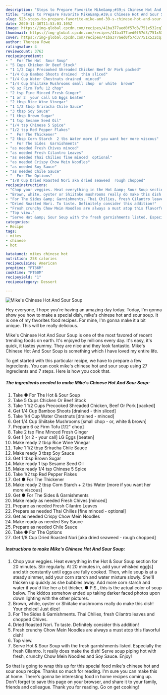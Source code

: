 ```yaml
---
description: "Steps to Prepare Favorite Mike&amp;#39;s Chinese Hot And Sour Soup"
title: "Steps to Prepare Favorite Mike&amp;#39;s Chinese Hot And Sour Soup"
slug: 523-steps-to-prepare-favorite-mike-and-39-s-chinese-hot-and-sour-soup
date: 2020-11-30T11:53:03.105Z
image: https://img-global.cpcdn.com/recipes/41ba377aed0f57d3/751x532cq70/mikes-chinese-hot-and-sour-soup-recipe-main-photo.jpg
thumbnail: https://img-global.cpcdn.com/recipes/41ba377aed0f57d3/751x532cq70/mikes-chinese-hot-and-sour-soup-recipe-main-photo.jpg
cover: https://img-global.cpcdn.com/recipes/41ba377aed0f57d3/751x532cq70/mikes-chinese-hot-and-sour-soup-recipe-main-photo.jpg
author: Theresa Rowe
ratingvalue: 4
reviewcount: 3763
recipeingredient:
- "  For The Hot  Sour Soup"
- "5 Cups Chicken Or Beef Stock"
- "1 1/2 Cups Precooked Shreaded Chicken Beef Or Pork packed"
- "1/4 Cup Bamboo Shoots drained  thin sliced"
- "1/4 Cup Water Chestnuts drained  minced"
- "1/4 Cup Shiitake Mushrooms small chop  or white  brown"
- "6 oz Firm Tofu 12 chop"
- "2 tsp Fine Minced Fresh Ginger"
- "1 or 2  your call LG Eggs beaten"
- "2 tbsp Rice Wine Vinegar"
- "1 1/2 tbsp Sriracha Chile Sauce"
- "3 tbsp Soy Sauce"
- "1 tbsp Brown Sugar"
- "1 tsp Sesame Seed Oil"
- "1/4 tsp Chinese 5 Spice"
- "1/2 tsp Red Pepper Flakes"
- "  For The Thickener"
- "2 tbsp Corn Starch  2 tbs Water more if you want her more viscous"
- "  For The Sides  Garnishments"
- "as needed Fresh Chives minced"
- "as needed Fresh Cilantro Leaves"
- "as needed Thai Chilies fine minced  optional"
- "as needed Crispy Chow Mein Noodles"
- "as needed Soy Sauce"
- "as needed Chile Sauce"
- "  For The Options"
- "1/8 Cup Dried Roasted Nori aka dried seaweed  rough chopped"
recipeinstructions:
- "Chop your veggies. Heat everything in the Hot &amp; Sour Soup section for 20 minutes. Stir regularly. At 20 minutes in, add your whisked egg[s] and stir constantly until eggs are fully cooked. Then, while soup is at a steady simmer, add your corn starch and water mixture slowly. She&#39;ll thicken up quickly as she bubbles away. Add more corn starch and water if you&#39;d like her a bit thicker. ● P.S., this is the actual color of soup below. The kiddos somehow ended up taking darker faced photos upon down lighting with the other pictures."
- "Brown, white, oyster or Shiitake mushrooms really do make this dish! Your choice! Just dice!"
- "For The Sides &amp; Garnishments. Thai Chilies, fresh Cilantro leaves and chopped Chives."
- "Dried Roasted Nori. To taste. Definitely consider this addition!"
- "Fresh crunchy Chow Mein Noodles are always a must atop this flavorful dish!"
- "Top view."
- "Serve Hot &amp; Sour Soup with the fresh garnishments listed. Especially the fresh Cilantro. It really does make the dish! Serve soup piping hot with fresh, crunchy Chow Mein Noodles and Soy Sauce. Enjoy!"
categories:
- Recipe
tags:
- mikes
- chinese
- hot

katakunci: mikes chinese hot 
nutrition: 258 calories
recipecuisine: American
preptime: "PT36M"
cooktime: "PT60M"
recipeyield: "1"
recipecategory: Dessert

---
```



![Mike&#39;s Chinese Hot And Sour Soup](https://img-global.cpcdn.com/recipes/41ba377aed0f57d3/751x532cq70/mikes-chinese-hot-and-sour-soup-recipe-main-photo.jpg)

Hey everyone, I hope you're having an amazing day today. Today, I'm gonna show you how to make a special dish, mike&#39;s chinese hot and sour soup. It is one of my favorites food recipes. For mine, I'm gonna make it a bit unique. This will be really delicious.

Mike&#39;s Chinese Hot And Sour Soup is one of the most favored of recent trending foods on earth. It's enjoyed by millions every day. It's easy, it's quick, it tastes yummy. They are nice and they look fantastic. Mike&#39;s Chinese Hot And Sour Soup is something which I have loved my entire life.




To get started with this particular recipe, we have to prepare a few ingredients. You can cook mike&#39;s chinese hot and sour soup using 27 ingredients and 7 steps. Here is how you cook that.

<!--inarticleads1-->

##### The ingredients needed to make Mike&#39;s Chinese Hot And Sour Soup:

1. Take  ● For The Hot &amp; Sour Soup
1. Take 5 Cups Chicken Or Beef Stock
1. Take 1 1/2 Cups Precooked Shreaded Chicken, Beef Or Pork [packed]
1. Get 1/4 Cup Bamboo Shoots [drained - thin sliced]
1. Take 1/4 Cup Water Chestnuts [drained - minced]
1. Get 1/4 Cup Shiitake Mushrooms [small chop - or, white &amp; brown]
1. Prepare 6 oz Firm Tofu [1/2&#34; chop]
1. Take 2 tsp Fine Minced Fresh Ginger
1. Get 1 [or 2 - your call] LG Eggs [beaten]
1. Make ready 2 tbsp Rice Wine Vinegar
1. Take 1 1/2 tbsp Sriracha Chile Sauce
1. Make ready 3 tbsp Soy Sauce
1. Get 1 tbsp Brown Sugar
1. Make ready 1 tsp Sesame Seed Oil
1. Make ready 1/4 tsp Chinese 5 Spice
1. Take 1/2 tsp Red Pepper Flakes
1. Get  ● For The Thickener
1. Make ready 2 tbsp Corn Starch + 2 tbs Water [more if you want her more viscous]
1. Get  ● For The Sides &amp; Garnishments
1. Make ready as needed Fresh Chives [minced]
1. Prepare as needed Fresh Cilantro Leaves
1. Prepare as needed Thai Chilies [fine minced - optional]
1. Get as needed Crispy Chow Mein Noodles
1. Make ready as needed Soy Sauce
1. Prepare as needed Chile Sauce
1. Take  ● For The Options
1. Get 1/8 Cup Dried Roasted Nori [aka dried seaweed - rough chopped]




<!--inarticleads2-->

##### Instructions to make Mike&#39;s Chinese Hot And Sour Soup:

1. Chop your veggies. Heat everything in the Hot &amp; Sour Soup section for 20 minutes. Stir regularly. At 20 minutes in, add your whisked egg[s] and stir constantly until eggs are fully cooked. Then, while soup is at a steady simmer, add your corn starch and water mixture slowly. She&#39;ll thicken up quickly as she bubbles away. Add more corn starch and water if you&#39;d like her a bit thicker. ● P.S., this is the actual color of soup below. The kiddos somehow ended up taking darker faced photos upon down lighting with the other pictures.
1. Brown, white, oyster or Shiitake mushrooms really do make this dish! Your choice! Just dice!
1. For The Sides &amp; Garnishments. Thai Chilies, fresh Cilantro leaves and chopped Chives.
1. Dried Roasted Nori. To taste. Definitely consider this addition!
1. Fresh crunchy Chow Mein Noodles are always a must atop this flavorful dish!
1. Top view.
1. Serve Hot &amp; Sour Soup with the fresh garnishments listed. Especially the fresh Cilantro. It really does make the dish! Serve soup piping hot with fresh, crunchy Chow Mein Noodles and Soy Sauce. Enjoy!




So that is going to wrap this up for this special food mike&#39;s chinese hot and sour soup recipe. Thanks so much for reading. I'm sure you can make this at home. There's gonna be interesting food in home recipes coming up. Don't forget to save this page on your browser, and share it to your family, friends and colleague. Thank you for reading. Go on get cooking!
